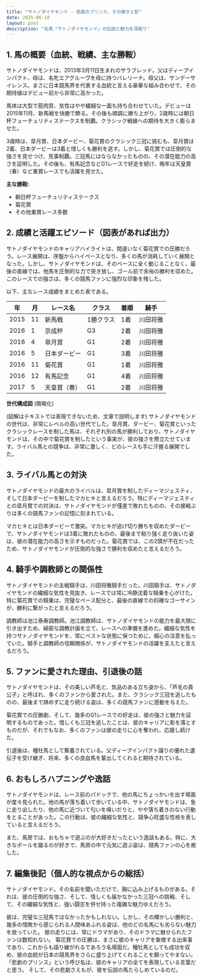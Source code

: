 ```yaml
---
title: "サトノダイヤモンド - 悲劇のプリンス、その輝きと影"
date: 2025-06-18
layout: post
description: "名馬『サトノダイヤモンド』の伝説と魅力を深堀り"
---
```


## 1. 馬の概要（血統、戦績、主な勝鞍）

サトノダイヤモンドは、2013年3月11日生まれのサラブレッド。父はディープインパクト、母は、名牝エアグルーヴを母に持つバレリーナ。母父は、サンデーサイレンス。まさに日本競馬界を代表する血統と言える豪華な組み合わせで、その期待値はデビュー前から非常に高かった。

馬体は大型で筋肉質、気性はやや繊細な一面も持ち合わせていた。デビューは2015年11月、新馬戦を快勝で飾る。その後も順調に勝ち上がり、2歳時には朝日杯フューチュリティステークスを制覇。クラシック戦線への期待を大きく膨らませた。

3歳時は、皐月賞、日本ダービー、菊花賞のクラシック三冠に挑むも、皐月賞は2着、日本ダービーは3着と惜しくも勝利を逃す。しかし、菊花賞では圧倒的な強さを見せつけ、見事制覇。三冠馬にはならなかったものの、その潜在能力の高さを証明した。その後も、有馬記念などG1レースで好走を続け、晩年は天皇賞（春）など重賞レースでも活躍を見せた。

**主な勝鞍:**

* 朝日杯フューチュリティステークス
* 菊花賞
* その他重賞レース多数


## 2. 成績と活躍エピソード（図表があれば出力）

サトノダイヤモンドのキャリアハイライトは、間違いなく菊花賞での圧勝だろう。レース展開は、序盤からハイペースとなり、多くの馬が消耗していく展開となった。しかし、サトノダイヤモンドは、そのペースに全く動じることなく、最後の直線では、他馬を圧倒的な力で突き放し、ゴール前で余裕の勝利を収めた。このレースでの強さは、多くの競馬ファンに強烈な印象を残した。

以下、主なレース成績をまとめた表である。

| 年 | 月 | レース名 | クラス | 着順 | 騎手 |
|---|---|---|---|---|---|
| 2015 | 11 | 新馬戦 | 1勝クラス | 1着 | 川田将雅 |
| 2016 | 1 | 京成杯 | G3 | 2着 | 川田将雅 |
| 2016 | 4 | 皐月賞 | G1 | 2着 | 川田将雅 |
| 2016 | 5 | 日本ダービー | G1 | 3着 | 川田将雅 |
| 2016 | 11 | 菊花賞 | G1 | 1着 | 川田将雅 |
| 2016 | 12 | 有馬記念 | G1 | 4着 | 川田将雅 |
| 2017 | 5 | 天皇賞（春） | G1 | 2着 | 川田将雅 |


**世代構成図** (簡略化)

(図解はテキストでは表現できないため、文章で説明します)  サトノダイヤモンドの世代は、非常にレベルの高い世代でした。皐月賞、ダービー、菊花賞といったクラシックレースを制した馬は、それぞれ別の馬が勝利しており、サトノダイヤモンドは、その中で菊花賞を制したという事実が、彼の強さを際立たせています。ライバル馬との競争は、非常に激しく、どのレースも手に汗握る展開でした。


## 3. ライバル馬との対決

サトノダイヤモンドの最大のライバルは、皐月賞を制したディーマジェスティ、そして日本ダービーを制したマカヒキと言えるだろう。特にディーマジェスティとの皐月賞での対決は、サトノダイヤモンドが僅差で敗れたものの、その接戦ぶりは多くの競馬ファンの記憶に刻まれている。

マカヒキとは日本ダービーで激突。マカヒキが逃げ切り勝ちを収めたダービーで、サトノダイヤモンドは3着に敗れたものの、最後まで粘り強く走り抜いた姿は、彼の潜在能力の高さを示すものだった。菊花賞では、この2頭が不在だったため、サトノダイヤモンドが圧倒的な強さで勝利を収めたと言えるだろう。


## 4. 騎手や調教師との関係性

サトノダイヤモンドの主戦騎手は、川田将雅騎手だった。川田騎手は、サトノダイヤモンドの繊細な気性を見抜き、レースでは常に冷静沈着な騎乗を心がけた。特に菊花賞での騎乗は、完璧なペース配分と、最後の直線での的確なゴーサインが、勝利に繋がったと言えるだろう。

調教師は池江泰寿調教師。池江調教師は、サトノダイヤモンドの能力を最大限に引き出すため、綿密な調教計画を立て、レースへの準備を進めた。繊細な気性を持つサトノダイヤモンドを、常にベストな状態に保つために、細心の注意を払っていた。騎手と調教師の信頼関係が、サトノダイヤモンドの活躍を支えたと言えるだろう。


## 5. ファンに愛された理由、引退後の話

サトノダイヤモンドは、その美しい芦毛と、気品のある立ち姿から、「芦毛の貴公子」と呼ばれ、多くのファンから愛された。また、クラシック三冠を逃したものの、最後まで諦めずに走り続ける姿は、多くの競馬ファンに感動を与えた。

菊花賞での圧勝劇、そして、幾多のG1レースでの好走は、彼の強さと魅力を証明するものであった。惜しくも三冠を逃したことは、彼のキャリアに影を落とすものだが、それでもなお、多くのファンは彼の走りに心を奪われ、応援し続けた。

引退後は、種牡馬として繋養されている。父ディープインパクト譲りの優れた遺伝子を受け継ぎ、将来、多くの良血馬を輩出してくれると期待されている。


## 6. おもしろハプニングや逸話

サトノダイヤモンドは、レース前のパドックで、他の馬にちょっかいを出す場面が度々見られた。他の馬が落ち着いて歩いている中、サトノダイヤモンドは、急に走り出したり、他の馬に近づいて匂いを嗅いだりと、やや落ち着きのない行動をとることがあった。この行動は、彼の繊細な気性と、競争心旺盛な性格を表していると言えるだろう。

また、馬房では、おもちゃで遊ぶのが大好きだったという逸話もある。特に、大きなボールを蹴るのが好きで、馬房の中で元気に遊ぶ姿は、競馬ファンの心を癒した。


## 7. 編集後記（個人的な視点からの総括）

サトノダイヤモンド。その名前を聞いただけで、胸に込み上げるものがある。それは、彼の圧倒的な強さ、そして、惜しくも届かなかった三冠への挑戦、そして、その繊細な気性と、強い闘志を併せ持った複雑な魅力ゆえだろう。

彼は、完璧な三冠馬ではなかったかもしれない。しかし、その輝かしい勝利と、幾多の惜敗から感じられる人間味あふれる姿は、他のどの名馬にも劣らない魅力を放っていた。  彼の走りには、常にドラマがあり、そのドラマに魅せられたファンは数知れない。  菊花賞での圧勝は、まさに彼のキャリアを象徴する出来事であり、これからも語り継がれるであろう名場面だ。種牡馬としても成功を収め、彼の血統が日本の競馬界をさらに盛り上げてくれることを願ってやまない。  「悲劇のプリンス」という呼び名は、彼のキャリアの全てを表現している言葉だと思う。  そして、その悲劇さえもが、彼を伝説の馬たらしめているのだ。
